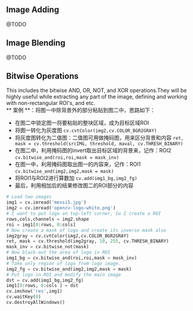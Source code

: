 ## Image Adding
@TODO
## Image Blending
@TODO
## Bitwise Operations
This includes the bitwise AND, OR, NOT, and XOR operations.They will be highly useful while extracting any part of the image, defining and working with non-rectangular ROI's, and etc.  
** 案例 **：将图一中除背景外的部分粘贴到图二中，思路如下：
- 在图二中锁定图一将要粘贴的整块区域，成为目标区域ROI
- 将图一转化为灰度图 `cv.cvtColor(img2,cv.COLOR_BGR2GRAY)`
- 将灰度图转化为二值图：二值图可用做掩码图，用来区分背景和内容 `ret, mask = cv.threshold(srcIMG, threshold, maval, cv.THRESH_BINARY)`
- 在图二中，利用掩码图的invert取出目标区域的背景来，记作：ROI2 `cv.bitwise_and(roi,roi,mask = mask_inv)`
- 在图一中，利用掩码图取出图一的内容来，记作：ROI1 `cv.bitwise_and(img2,img2,mask = mask)`
- 将ROI1与ROI2进行算数加 `cv.add(img1_bg,img2_fg)`
- 最后，利用相加后的结果修改图二的ROI部分的内容
```py
# Load two images
img1 = cv.imread('messi5.jpg')
img2 = cv.imread('opencv-logo-white.png')
# I want to put logo on top-left corner, So I create a ROI
rows,cols,channels = img2.shape
roi = img1[0:rows, 0:cols]
# Now create a mask of logo and create its inverse mask also
img2gray = cv.cvtColor(img2,cv.COLOR_BGR2GRAY)
ret, mask = cv.threshold(img2gray, 10, 255, cv.THRESH_BINARY)
mask_inv = cv.bitwise_not(mask)
# Now black-out the area of logo in ROI
img1_bg = cv.bitwise_and(roi,roi,mask = mask_inv)
# Take only region of logo from logo image.
img2_fg = cv.bitwise_and(img2,img2,mask = mask)
# Put logo in ROI and modify the main image
dst = cv.add(img1_bg,img2_fg)
img1[0:rows, 0:cols ] = dst
cv.imshow('res',img1)
cv.waitKey(0)
cv.destroyAllWindows()

```
